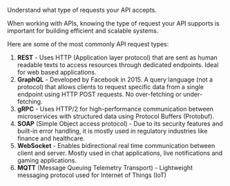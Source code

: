Understand what type of requests your API accepts.

When working with APIs, knowing the type of request your API supports is important for building efficient and scalable systems. 

Here are some of the most commonly API request types:
1) **REST** - Uses HTTP (Application layer protocol) that are sent as human readable texts to access resources through dedicated endpoints. Ideal for web based applications.
2) **GraphQL** - Developed by Facebook in 2015. A query language (not a protocol) that allows clients to request specific data from a single endpoint using HTTP POST requests. No over-fetching or under-fetching.
3) **gRPC** -  Uses HTTP/2 for high-performance communication between microservices with structured data using Protocol Buffers (Protobuf).
4) **SOAP** (Simple Object access protocol) - Due to its security features and built-in error handling, it is mostly used in regulatory industries like finance and healthcare.
5) **WebSocket** - Enables bidirectional real time communication between client and server. Mostly used in chat applications, live notifications and gaming applications.
6) **MQTT** (Message Queuing Telemetry Transport) - Lightweight messaging protocol used for Internet of Things (IoT)

